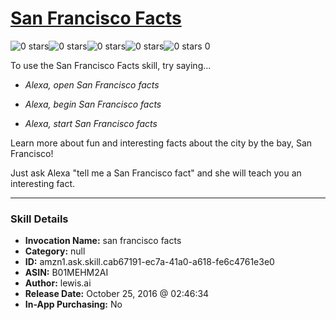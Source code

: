 # [San Francisco Facts](http://alexa.amazon.com/#skills/amzn1.ask.skill.cab67191-ec7a-41a0-a618-fe6c4761e3e0)
![0 stars](../../images/ic_star_border_black_18dp_1x.png)![0 stars](../../images/ic_star_border_black_18dp_1x.png)![0 stars](../../images/ic_star_border_black_18dp_1x.png)![0 stars](../../images/ic_star_border_black_18dp_1x.png)![0 stars](../../images/ic_star_border_black_18dp_1x.png) 0

To use the San Francisco Facts skill, try saying...

* *Alexa, open San Francisco facts*

* *Alexa, begin San Francisco facts*

* *Alexa, start San Francisco facts*

Learn more about fun and interesting facts about the city by the bay, San Francisco!

Just ask Alexa "tell me a San Francisco fact" and she will teach you an interesting fact.

***

### Skill Details

* **Invocation Name:** san francisco facts
* **Category:** null
* **ID:** amzn1.ask.skill.cab67191-ec7a-41a0-a618-fe6c4761e3e0
* **ASIN:** B01MEHM2AI
* **Author:** lewis.ai
* **Release Date:** October 25, 2016 @ 02:46:34
* **In-App Purchasing:** No
